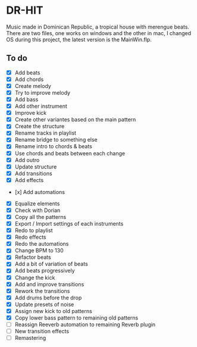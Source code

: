  # DR-HIT
Music made in Dominican Republic, a tropical house with merengue beats.
There are two files, one works on windows and the other in mac, I changed OS during this project, the latest version is the MainWin.flp.

## To do

- [x] Add beats
- [x] Add chords
- [x] Create melody
- [x] Try to improve melody
- [x] Add bass
- [x] Add other instrument
- [x] Improve kick
- [x] Create other variantes based on the main pattern
- [x] Create the structure
- [x] Rename tracks in playlist
- [x] Rename bridge to something else
- [x] Rename intro to chords & beats
- [x] Use chords and beats between each change
- [x] Add outro 
- [x] Update structure
- [x] Add transitions
- [x] Add effects
- [x] Add automations
- [x] Equalize elements
- [x] Check with Dorian
- [x] Copy all the patterns
- [x] Export / Import settings of each instruments
- [x] Redo to playlist 
- [x] Redo effects
- [x] Redo the automations
- [x] Change BPM to 130
- [x] Refactor beats
- [x] Add a bit of variation of beats
- [x] Add beats progressively
- [x] Change the kick
- [x] Add and improve transitions
- [x] Rework the transitions
- [x] Add drums before the drop
- [x] Update presets of noise
- [x] Assign new kick to old patterns 
- [x] Copy lower bass pattern to remaining old patterns
- [ ] Reassign Reeverb automation to remaining Reverb plugin
- [ ] New transition effects
- [ ] Remastering
